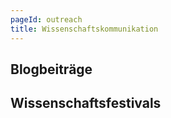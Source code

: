 ```yaml
---
pageId: outreach
title: Wissenschaftskommunikation
---
```


## Blogbeiträge

## Wissenschaftsfestivals
